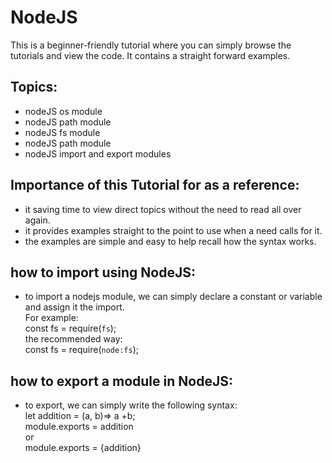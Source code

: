 # NodeJS
This is a beginner-friendly tutorial where you can simply browse the tutorials and view the code. It contains a straight forward examples.
## Topics:
* nodeJS os module
* nodeJS path module
* nodeJS fs module
* nodeJS path module
* nodeJS import and export modules
## Importance of this Tutorial for as a reference:
- it saving time to view direct topics without the need to read all over again.
- it provides examples straight to the point to use when a need calls for it.
- the examples are simple and easy to help recall how the syntax works.

## how to import using NodeJS:
- to import a nodejs module, we can simply declare a constant or variable and assign it the import.<br>
For example:<br>
const fs = require(`fs`);<br>
the recommended way:<br>
const fs = require(`node:fs`);
## how to export a module in NodeJS:
- to export, we can simply write the following syntax:<br>
let addition = (a, b)=> a +b;<br>
module.exports = addition<br>
or<br>
module.exports = {addition}